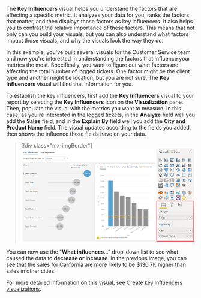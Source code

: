 The **Key Influencers** visual helps you understand the factors that are affecting a specific metric. It analyzes your data for you, ranks the factors that matter, and then displays those factors as key influencers. It also helps you to contrast the relative importance of these factors. This means that not only can you build your visuals, but you can also understand what factors impact those visuals, and why the visuals look the way they do.

In this example, you've built several visuals for the Customer Service team and now you're interested in understanding the factors that influence your metrics the most. Specifically, you want to figure out what factors are affecting the total number of logged tickets. One factor might be the client type and another might be location, but you are not sure. The **Key Influencers** visual will find that information for you.

To establish the key influencers, first add the **Key Influencers** visual to your report by selecting the **Key Influencers** icon on the **Visualization** pane. Then, populate the visual with the metrics you want to measure. In this case, as you're interested in the logged tickets, in the **Analyze** field well you add the **Sales** field, and in the **Explain By** field well you add the **City and Product Name** field. The visual updates according to the fields you added, then shows the influence those fields have on your data.

> [!div class="mx-imgBorder"]
> [![Use key influencers visual](../media/3-use-key-influencers-visual-ssm.png)](../media/3-use-key-influencers-visual-ssm.png#lightbox)

You can now use the "**What influences**..." drop-down list to see what caused the data to **decrease or increase**. In the previous image, you can see that the sales for California are more likely to be $130.7K higher than sales in other cities.

For more detailed information on this visual, see [Create key influencers visualizations](https://docs.microsoft.com/power-bi/visuals/power-bi-visualization-influencers/?azure-portal=true).
